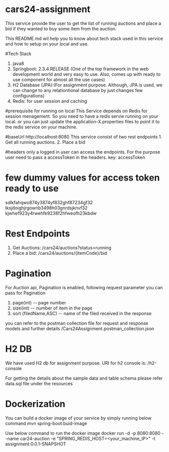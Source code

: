 # cars24-assignment

This service provide the user to get the list of running auctions and place a bid if they wanted to buy some item from the auction.

This README.md wil help you to know about tech stack used in this service and how to setup on your local and use.

#Tech Stack
1. java8
2. Springboot: 2.3.4.RELEASE (One of the top framework in the web development world and very easy to use. Also, comes up with ready to use component for almost all the use cases)
3. H2 Database (JPA):(For assignment purpose. Although, JPA is used, we can change to any relationtional database by just changes few configurations)
4. Redis: for user session and caching

#prerequisite for running on local
This Service depends on Redis for session menagement. So you need to have a redis servie running on your local. or you can just update the application-X.properties files to point it to the redis service on your machine.

#baseUrl
http://localhost:8080
This service consist of two rest endpoints 1. Get all running auctions. 2. Place a bid

#headers
only a logged in user can access the endpoints. For the purpose user need to pass a accessToken in the headers.
 key: accessToken
# few dummy values for access token ready to use
 sdlkfahqwo874y3874yf832ghf87234gf32
 lksjdoighjrgownb3498h03gnrdsjknvf32
 kjwhef923y4rwehfe9238f2hfweofh23kbdw


# Rest Endpoints
 1. Get Auctions:  /cars24/auctions?status=running
 2. Place a bid: /cars24/auctions/{itemCode}/bid

# Pagination
For Auction api, Pagination is enabled, following request parameter you can pass for Pagination
1. page(int) -- page number
2. size(int) -- number of item in the page
3. sort (filedName,ASC) -- name of the filed received in the response

 you can refer to the postman collection file for request and response models and further details
 /Cars24Assignment.postman_collection.json

# H2 DB
We have used H2 db for assignment purpose. URI for h2 console is:
/h2-console

For getting the details about the sample data and table schema please refer data.sql file under the resources


# Dockerization
You can build a docker image of your service by simply running below command
  mvn spring-boot:buid-image

  Use below command to run the docker image
  docker run -d -p 8080:8080 --name car24-auction -e "SPRING_REDIS_HOST=<your_machine_IP>" -t assignment:0.0.1-SNAPSHOT
